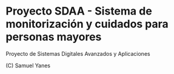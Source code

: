 # Proyecto SDAA - Sistema de monitorización y cuidados para personas mayores

Proyecto de Sistemas Digitales Avanzados y Aplicaciones

(C) Samuel Yanes 
